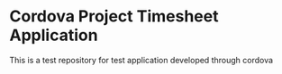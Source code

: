 Cordova Project Timesheet Application
=====================================

This is a test repository for test application developed through cordova
